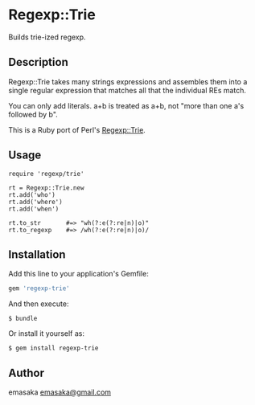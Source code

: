 # Regexp::Trie

Builds trie-ized regexp.

## Description

Regexp::Trie takes many strings expressions and assembles them into a single regular expression that matches all that the individual REs match.

You can only add literals. a+b is treated as a\+b, not "more than one a's followed by b".

This is a Ruby port of Perl's [Regexp::Trie](https://metacpan.org/pod/Regexp::Trie "Regexp::Trie - builds trie-ized regexp - metacpan.org").

## Usage

    require 'regexp/trie'

    rt = Regexp::Trie.new
    rt.add('who')
    rt.add('where')
    rt.add('when')

    rt.to_str       #=> "wh(?:e(?:re|n)|o)"
    rt.to_regexp    #=> /wh(?:e(?:re|n)|o)/

## Installation

Add this line to your application's Gemfile:

```ruby
gem 'regexp-trie'
```

And then execute:

    $ bundle

Or install it yourself as:

    $ gem install regexp-trie

## Author

emasaka <emasaka@gmail.com>
